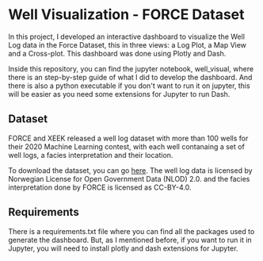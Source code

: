 # Well Visualization - FORCE Dataset

In this project, I developed an interactive dashboard to visualize the Well Log data in the Force Dataset, this in three views: a Log Plot, a Map View and a Cross-plot. This dashboard was done using Plotly and Dash.

Inside this repository, you can find the jupyter notebook, well_visual, where there is an step-by-step guide of what I did to develop the dashboard. And there is also a python executable if you don't want to run it on jupyter, this will be easier as you need some extensions for Jupyter to run Dash. 

## Dataset
FORCE and XEEK released a well log dataset with more than 100 wells for their 2020 Machine Learning contest, with each well contanaing a set of well logs, a facies interpretation and their location.

To download the dataset, you can go [here](https://xeek.ai/challenges/force-well-logs/data). The well log data is licensed by Norwegian License for Open Government Data (NLOD) 2.0. and the facies interpretation done by FORCE is licensed as CC-BY-4.0.

## Requirements 
There is a requirements.txt file where you can find all the packages used to generate the dashboard. But, as I mentioned before, if you want to run it in Jupyter, you will need to install plotly and dash extensions for Jupyter. 
